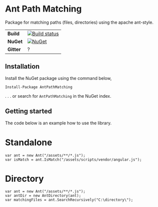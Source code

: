 # Ant Path Matching
 
Package for matching paths (files, directories) using the apache ant-style.

| | |
| --- | --- |
| **Build** | [![Build status](https://ci.appveyor.com/api/projects/status/dh8kgx9rooyx6i40?svg=true)](https://ci.appveyor.com/project/WichardRiezebos/ant-path-matching) |
| **NuGet** | [![NuGet](https://buildstats.info/nuget/AntPathMatching)](https://www.nuget.org/packages/AntPathMatching/) |
| **Gitter** | ? |

## Installation

Install the NuGet package using the command below,

```
Install-Package AntPathMatching
```

. . . or search for `AntPathMatching` in the NuGet index.

## Getting started
The code below is an example how to use the library.

# Standalone

```
var ant = new Ant("/assets/**/*.js");
var isMatch = ant.IsMatch("/assets/scripts/vendor/angular.js");
```

# Directory

```
var ant = new Ant("/assets/**/*.js");
var antDir = new AntDirectory(ant);
var matchingFiles = ant.SearchRecursively("C:\directory\");
```